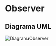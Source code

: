 # Observer
## Diagrama UML

![DiagramaObserver](https://github.com/tcamillo4-ctrlz/bertoti/assets/66873418/2730610f-4699-400d-8234-2c99b409429d)

